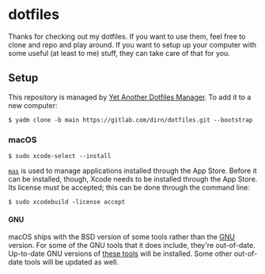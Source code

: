 # dotfiles

Thanks for checking out my dotfiles. If you want to use them, feel free to clone
and repo and play around. If you want to setup up your computer with some useful
(at least to me) stuff, they can take care of that for you.

## Setup

This repository is managed by [Yet Another Dotfiles Manager][yadm]. To add it to
a new computer:

    $ yadm clone -b main https://gitlab.com/dirn/dotfiles.git --bootstrap

### macOS

    $ sudo xcode-select --install

[`mas`][mas] is used to manage applications installed through the App Store.
Before it can be installed, though, Xcode needs to be installed through the App
Store. Its license must be accepted; this can be done through the command line:

    $ sudo xcodebuild -license accept

#### GNU

macOS ships with the BSD version of some tools rather than the [GNU] version.
For some of the GNU tools that it does include, they're out-of-date. Up-to-date
GNU versions of [these tools][gnuclt] will be installed. Some other out-of-date
tools will be updated as well.

[gnu]: https://www.gnu.com
[gnuclt]: https://www.topbug.net/blog/2013/04/14/install-and-use-gnu-command-line-tools-in-mac-os-x/
[mas]: https://github.com/mas-cli/mas
[yadm]: https://yadm.io
